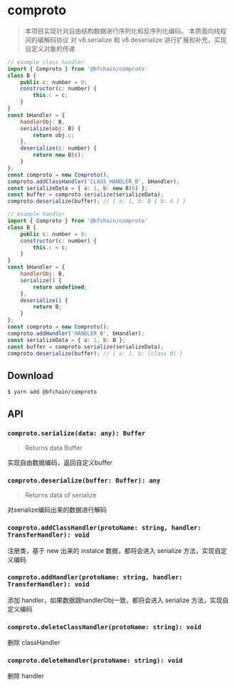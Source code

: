 # comproto

> 本项目实现针对自由结构数据进行序列化和反序列化编码。
> 本质面向线程间的编解码协议
> 对 v8.serialize 和 v8.deserialize 进行扩展和补充，实现自定义对象的传递

```js
// example class handler
import { Comproto } from '@bfchain/comproto'
class B {
    public c: number = 0;
    constructor(c: number) {
        this.c = c;
    }
}
const bHandler = {
    handlerObj: B,
    serialize(obj: B) {
        return obj.c;
    },
    deserialize(c: number) {
        return new B(c);
    }
};
const comproto = new Comproto();
comproto.addClassHandler('CLASS_HANDLER_B', bHandler);
const serializeData = { a: 1, b: new B(6) };
const buffer = comproto.serialize(serializeData);
comproto.deserialize(buffer); // { a: 1, b: B { b: 6 } }
```

```js
// example handler
import { Comproto } from '@bfchain/comproto'
class B {
    public c: number = 0;
    constructor(c: number) {
        this.c = c;
    }
}
const bHandler = {
    handlerObj: B,
    serialize() {
        return undefined;
    },
    deserialize() {
        return B;
    }
};
const comproto = new Comproto();
comproto.addHandler('HANDLER_B', bHandler);
const serializeData = { a: 1, b: B };
const buffer = comproto.serialize(serializeData);
comproto.deserialize(buffer); // { a: 1, b: [class B] }
```

## Download

```
$ yarn add @bfchain/comproto
```

## API

### `comproto.serialize(data: any): Buffer`

> Returns data Buffer

 实现自由数据编码，返回自定义buffer

### `comproto.deserialize(buffer: Buffer): any`

> Returns data of serialize

对serialize编码出来的数据进行解码

### `comproto.addClassHandler(protoName: string, handler: TransferHandler): void`

注册类，基于 new 出来的 instalce 数据，都将会进入 serialize 方法，实现自定义编码

### `comproto.addHandler(protoName: string, handler: TransferHandler): void`

添加 handler，如果数据跟handlerObj一致，都将会进入 serialize 方法，实现自定义编码

### `comproto.deleteClassHandler(protoName: string): void`

删除 classHandler

### `comproto.deleteHandler(protoName: string): void`

删除 handler

